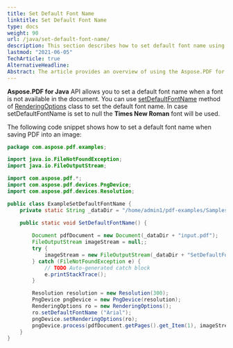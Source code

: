 ```yaml
---
title: Set Default Font Name
linktitle: Set Default Font Name
type: docs
weight: 90
url: /java/set-default-font-name/
description: This section describes how to set default font name using Aspose.PDF for Java library.
lastmod: "2021-06-05"
TechArticle: true 
AlternativeHeadline: 
Abstract: The article provides an overview of using the Aspose.PDF for Java API to set a default font name for PDF documents when converting them into images. It highlights the `setDefaultFontName` method from the `RenderingOptions` class, which allows users to specify a default font to be used when the original font is unavailable. If no default font is specified (i.e., set to null), the system defaults to using "Times New Roman." The article includes a Java code snippet demonstrating how to apply this feature: it outlines the process of loading a PDF document, setting the default font to "Arial," and converting a page of the PDF into a PNG image using a `PngDevice` with specified rendering options. The code ensures that even if a font is missing in the original PDF, the output image maintains consistent font rendering.
---
```


**Aspose.PDF for Java** API allows you to set a default font name when a font is not available in the document. You can use [setDefaultFontName](https://reference.aspose.com/pdf/java/com.aspose.pdf/RenderingOptions#setDefaultFontName-java.lang.String-) method of [RenderingOptions](https://reference.aspose.com/pdf/java/com.aspose.pdf/RenderingOptions) class to set the default font name. In case setDefaultFontName is set to null the **Times New Roman** font will be used. 

The following code snippet shows how to set a default font name when saving PDF into an image:

```java
package com.aspose.pdf.examples;

import java.io.FileNotFoundException;
import java.io.FileOutputStream;

import com.aspose.pdf.*;
import com.aspose.pdf.devices.PngDevice;
import com.aspose.pdf.devices.Resolution;

public class ExampleSetDefaultFontName {
    private static String _dataDir = "/home/admin1/pdf-examples/Samples/";

    public static void SetDefaultFontName() {
        
        Document pdfDocument = new Document(_dataDir + "input.pdf");
        FileOutputStream imageStream = null;;
        try {
            imageStream = new FileOutputStream(_dataDir + "SetDefaultFontName.png");
        } catch (FileNotFoundException e) {
            // TODO Auto-generated catch block
            e.printStackTrace();
        }

        Resolution resolution = new Resolution(300);
        PngDevice pngDevice = new PngDevice(resolution);
        RenderingOptions ro = new RenderingOptions();
        ro.setDefaultFontName ("Arial");
        pngDevice.setRenderingOptions(ro);
        pngDevice.process(pdfDocument.getPages().get_Item(1), imageStream);
    }    
}
```
